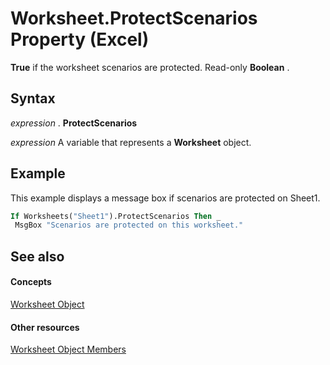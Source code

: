 
# Worksheet.ProtectScenarios Property (Excel)

 **True** if the worksheet scenarios are protected. Read-only **Boolean** .


## Syntax

 _expression_ . **ProtectScenarios**

 _expression_ A variable that represents a **Worksheet** object.


## Example

This example displays a message box if scenarios are protected on Sheet1.


```vb
If Worksheets("Sheet1").ProtectScenarios Then _ 
 MsgBox "Scenarios are protected on this worksheet."
```


## See also


#### Concepts


[Worksheet Object](182b705e-854a-81cc-a4b0-59b942de55ae.md)
#### Other resources


[Worksheet Object Members](f8c1afea-1a1c-f5e4-37e3-52c434c8c157.md)
